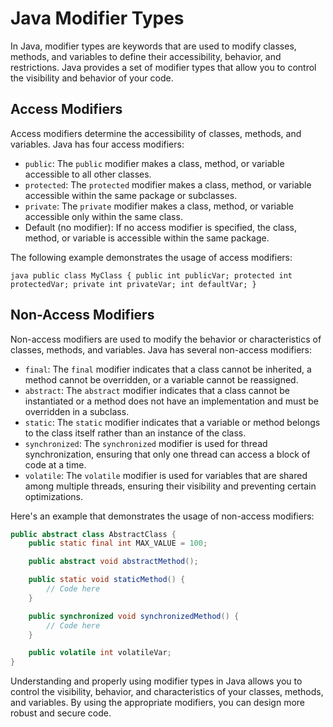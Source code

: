# Java Modifier Types

In Java, modifier types are keywords that are used to modify classes, methods, and variables to define their accessibility, behavior, and restrictions. Java provides a set of modifier types that allow you to control the visibility and behavior of your code.

## Access Modifiers

Access modifiers determine the accessibility of classes, methods, and variables. Java has four access modifiers:

- `public`: The `public` modifier makes a class, method, or variable accessible to all other classes.
- `protected`: The `protected` modifier makes a class, method, or variable accessible within the same package or subclasses.
- `private`: The `private` modifier makes a class, method, or variable accessible only within the same class.
- Default (no modifier): If no access modifier is specified, the class, method, or variable is accessible within the same package.

The following example demonstrates the usage of access modifiers:

``java
public class MyClass {
    public int publicVar;
    protected int protectedVar;
    private int privateVar;
    int defaultVar;
}
``

## Non-Access Modifiers

Non-access modifiers are used to modify the behavior or characteristics of classes, methods, and variables. Java has several non-access modifiers:

- `final`: The `final` modifier indicates that a class cannot be inherited, a method cannot be overridden, or a variable cannot be reassigned.
- `abstract`: The `abstract` modifier indicates that a class cannot be instantiated or a method does not have an implementation and must be overridden in a subclass.
- `static`: The `static` modifier indicates that a variable or method belongs to the class itself rather than an instance of the class.
- `synchronized`: The `synchronized` modifier is used for thread synchronization, ensuring that only one thread can access a block of code at a time.
- `volatile`: The `volatile` modifier is used for variables that are shared among multiple threads, ensuring their visibility and preventing certain optimizations.

Here's an example that demonstrates the usage of non-access modifiers:

```java
public abstract class AbstractClass {
    public static final int MAX_VALUE = 100;

    public abstract void abstractMethod();

    public static void staticMethod() {
        // Code here
    }

    public synchronized void synchronizedMethod() {
        // Code here
    }

    public volatile int volatileVar;
}
```

Understanding and properly using modifier types in Java allows you to control the visibility, behavior, and characteristics of your classes, methods, and variables. By using the appropriate modifiers, you can design more robust and secure code.
